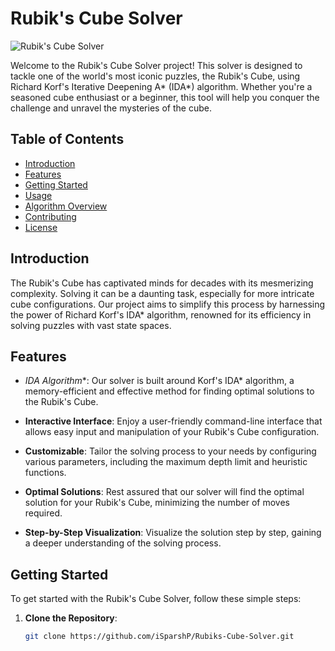 # Rubik's Cube Solver

![Rubik's Cube Solver]([rubiks_cube_solver.png](https://github.com/iSparshP/Rubiks-Cube-Solver/assets/77487266/86ad7bae-9fad-4761-9586-af8a2adf3fa9))

Welcome to the Rubik's Cube Solver project! This solver is designed to tackle one of the world's most iconic puzzles, the Rubik's Cube, using Richard Korf's Iterative Deepening A* (IDA*) algorithm. Whether you're a seasoned cube enthusiast or a beginner, this tool will help you conquer the challenge and unravel the mysteries of the cube.

## Table of Contents

- [Introduction](#introduction)
- [Features](#features)
- [Getting Started](#getting-started)
- [Usage](#usage)
- [Algorithm Overview](#algorithm-overview)
- [Contributing](#contributing)
- [License](#license)

## Introduction

The Rubik's Cube has captivated minds for decades with its mesmerizing complexity. Solving it can be a daunting task, especially for more intricate cube configurations. Our project aims to simplify this process by harnessing the power of Richard Korf's IDA* algorithm, renowned for its efficiency in solving puzzles with vast state spaces.

## Features

- **IDA* Algorithm**: Our solver is built around Korf's IDA* algorithm, a memory-efficient and effective method for finding optimal solutions to the Rubik's Cube.

- **Interactive Interface**: Enjoy a user-friendly command-line interface that allows easy input and manipulation of your Rubik's Cube configuration.

- **Customizable**: Tailor the solving process to your needs by configuring various parameters, including the maximum depth limit and heuristic functions.

- **Optimal Solutions**: Rest assured that our solver will find the optimal solution for your Rubik's Cube, minimizing the number of moves required.

- **Step-by-Step Visualization**: Visualize the solution step by step, gaining a deeper understanding of the solving process.

## Getting Started

To get started with the Rubik's Cube Solver, follow these simple steps:

1. **Clone the Repository**:

   ```bash
   git clone https://github.com/iSparshP/Rubiks-Cube-Solver.git



